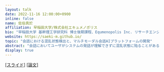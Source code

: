 ```yaml
---
layout: talk
date: 2022-11-16 12:00:00+0900
inline: false
name: 佐伯真於
affiliation: 早稲田大学/株式会社エキュメノポリス
bio: "早稲田大学 基幹理工学研究科 博士後期課程、Equmenopolis Inc. リサーチエンジニア。非言語情報の理解と生成に興味を持つ。"
website: https://saeki-m.github.io/
topic: "会話における混乱状態検出と、マルチモーダル会話AIプラットフォームの開発"
abstract: "会話においてユーザがシステムの発話が理解できずに混乱状態に陥ることがあるが、円滑な会話を実現する上で早期に検出し解消することが必要となる。一方で混乱の現象はこれまでほとんど研究されておらず、さらに稀にしか発生しないためデータが非常に少ないという課題がある。本発表では言語心理学の知見をもとにした混乱状態の分類と、各状態を誘発するための実験設計とデータの収集、さらに混乱検出のモデルについて紹介する。また本研究はマルチモーダル会話エージェントInteLLAをベースとしている。InteLLAは約10分間のインタビューを行い、英語能力の評価を行うことができる。InteLLAの開発や、技術的な課題について紹介する。"
display: true
---
```


[[スライド]](https://speakerdeck.com/maosaeki/confusion-detection) [[論文]](https://www.isca-speech.org/archive/interspeech_2022/saeki22d_interspeech.html)
